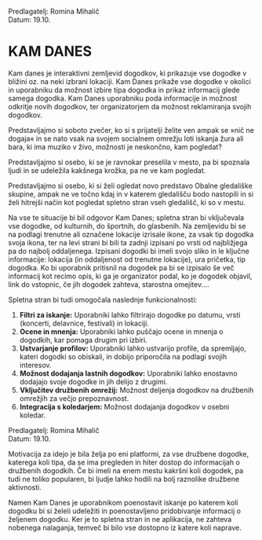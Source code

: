 Predlagatelj: Romina Mihalič\
Datum: 19.10.

# KAM DANES

Kam danes je interaktivni zemljevid dogodkov, ki prikazuje vse dogodke v bližini oz. na neki
izbrani lokaciji. Kam Danes prikaže vse dogodke v okolici in uporabniku da možnost izbire
tipa dogodka in prikaz informacij glede samega dogodka. Kam Danes uporabniku poda
informacije in možnost odkritje novih dogodkov, ter organizatorjem da možnost reklamiranja
svojih dogodkov.

Predstavljajmo si soboto zvečer, ko si s prijatelji želite ven ampak se »nič ne dogaja« in se
nato vsak na svojem socialnem omrežju loti iskanja žura ali bara, ki ima muziko v živo,
možnosti je neskončno, kam pogledat?

Predstavljajmo si osebo, ki se je ravnokar preselila v mesto, pa bi spoznala ljudi in se
udeležila kakšnega krožka, pa ne ve kam pogledat.

Predstavljajmo si osebo, ki si želi ogledat novo predstavo Obalne gledališke skupine, ampak
ne ve točno kdaj in v katerem gledališču bodo nastopili in si želi hitrejši način kot pogledat
spletno stran vseh gledališč, ki so v mestu.

Na vse te situacije bi bil odgovor Kam Danes; spletna stran bi vključevala vse dogodke, od
kulturnih, do športnih, do glasbenih. Na zemljevidu bi se na podlagi trenutne ali označene
lokacije izrisale ikone, za vsak tip dogodka svoja ikona, ter na levi strani bi bili ta zadnji
izpisani po vrsti od najbližjega pa do najbolj oddaljenega. Izpisani dogodki bi imeli svojo sliko
in le ključne informacije: lokacija (in oddaljenost od trenutne lokacije), ura pričetka, tip
dogodka. Ko bi uporabnik pritisnil na dogodek pa bi se izpisalo še več informacij kot recimo
opis, ki ga je organizator podal, ko je dogodek objavil, link do vstopnic, če jih dogodek
zahteva, starostna omejitev....

Spletna stran bi tudi omogočala naslednje funkcionalnosti:

1. **Filtri za iskanje:** Uporabniki lahko filtrirajo dogodke po datumu, vrsti (koncerti, delavnice,
   festivali) in lokaciji.
2. **Ocene in mnenja:** Uporabniki lahko puščajo ocene in mnenja o dogodkih, kar pomaga
   drugim pri izbiri.
3. **Ustvarjanje profilov:** Uporabniki lahko ustvarijo profile, da spremljajo, kateri dogodki so
   obiskali, in dobijo priporočila na podlagi svojih interesov.
4. **Možnost dodajanja lastnih dogodkov:** Uporabniki lahko enostavno dodajajo svoje
   dogodke in jih delijo z drugimi.
5. **Vključitev družbenih omrežij:** Možnost deljenja dogodkov na družbenih omrežjih za večjo
   prepoznavnost.
6. **Integracija s koledarjem:** Možnost dodajanja dogodkov v osebni koledar.

Predlagatelj: Romina Mihalič\
Datum: 19.10.

Motivacija za idejo je bila želja po eni platformi, za vse družbene dogodke, katerega koli tipa,
da se ima pregleden in hiter dostop do informacijah o družbenih dogodkih. Če bi imeli na
enem mestu kakršni koli dogodek, pa tudi ne toliko popularen, bi ljudje lahko hodili na bolj
raznolike družbene aktivnosti.

Namen Kam Danes je uporabnikom poenostavit iskanje po katerem koli dogodku bi si želeli
udeležiti in poenostavljeno pridobivanje informacij o željenem dogodku. Ker je to spletna
stran in ne aplikacija, ne zahteva nobenega nalaganja, temveč bi bilo vse dostopno iz katere
koli naprave.
